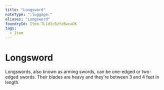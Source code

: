 ```yaml
---
title: "Longsword"
noteType: ":luggage:"
aliases: "Longsword"
foundryId: Item.TL1dIcBzYzBwnaDK
tags:
  - Item
---
```


# Longsword

Longswords, also known as arming swords, can be one-edged or two-edged swords. Their blades are heavy and they're between 3 and 4 feet in length.
